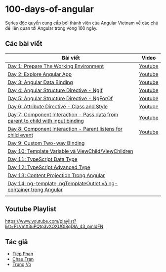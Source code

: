 # 100-days-of-angular

Series độc quyền cung cấp bởi thành viên của Angular Vietnam về các chủ đề liên quan tới Angular trong vòng 100 ngày.

## Các bài viết

| Bài viết                                                                                 | Video                 |
| ---------------------------------------------------------------------------------------- | --------------------- |
| [Day 1: Prepare The Working Environment][day1]                                           | [Youtube][day1-video] |
| [Day 2: Explore Angular App][day2]                                                       | [Youtube][day2-video] |
| [Day 3: Angular Data Binding][day3]                                                      | [Youtube][day3-video] |
| [Day 4: Angular Structure Directive - NgIf][day4]                                        | [Youtube][day4-video] |
| [Day 5: Angular Structure Directive - NgForOf][day5]                                     | [Youtube][day5-video] |
| [Day 6: Attribute Directive - Class and Style][day6]                                     | [Youtube][day6-video] |
| [Day 7: Component Interaction - Pass data from parent to child with input binding][day7] | [Youtube][day7-video] |
| [Day 8: Component Interaction - Parent listens for child event][day8]                    | [Youtube][day8-video] |
| [Day 9: Custom Two-way Binding][day9]                                                    |                       |
| [Day 10: Template Variable và ViewChild/ViewChildren][day10]                             |                       |
| [Day 11: TypeScript Data Type][day11]                                                    |                       |
| [Day 12: TypeScript Advanced Type][day12]                                                |                       |
| [Day 13: Content Projection Trong Angular][day13] |                       |
| [Day 14: ng-template, ngTemplateOutlet và ng-container trong Angular][day14]| |
| | |

## Youtube Playlist

https://www.youtube.com/playlist?list=PLVmX3uPQtp3vXOXUOl8gDIA_43_pmIdFN

## Tác giả

- [Tiep Phan][tieppt]
- [Chau Tran][nartc]
- [Trung Vo][trungk18]

[day1]: Day001-Installation.md
[day2]: Day002-AngularApp.md
[day3]: Day003-DataBinding.md
[day4]: Day004-Structure-Directive-If-Else.md
[day5]: Day005-Structure-Directive-NgFor.md
[day6]: Day006-Attribute-Directive-Class-Style.md
[day7]: Day007-Component-Interaction-01.md
[day8]: Day008-Component-Interaction-02.md
[day9]: Day009-two-way-binding.md
[day10]: Day010-template-variable-viewchild-viewchildren.md
[day11]: Day011-typescript-data-type.md
[day12]: Day012-typescript-advanced-type.md
[day13]: Day013-content-projection-in-angular.md
[day14]: Day014-ng-template-ng-template-outlet-ng-container.md
[day1-video]: https://youtu.be/NS6P1fpU77o
[day2-video]: https://youtu.be/jgFw8tAgKNs
[day3-video]: https://youtu.be/WrMywdbnQfk
[day4-video]: https://youtu.be/Yujs6hi-l4w
[day5-video]: https://youtu.be/q7CQPEPSkD0
[day6-video]: https://youtu.be/Zh36WRD3MMQ
[day7-video]: https://youtu.be/uTd2W4NQkgs
[day8-video]: https://youtu.be/XFN75RZzMJY
[tieppt]: https://github.com/tieppt
[nartc]: https://github.com/nartc
[trungk18]: https://github.com/trungk18
